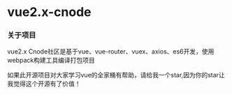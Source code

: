# vue2.x-cnode

### 关于项目

vue2.x Cnode社区是基于vue、vue-router、vuex、axios、es6开发，使用webpack构建工具编译打包项目

如果此开源项目对大家学习vue的全家桶有帮助，请给我一个star,因为你的star让我觉得这个开源有了价值！
